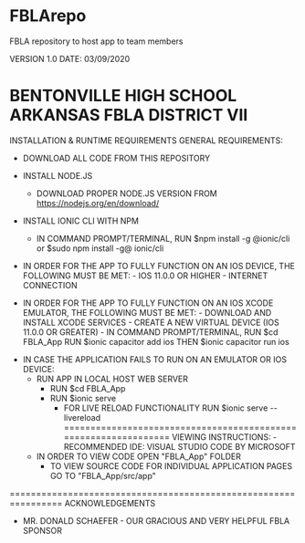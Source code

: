 # FBLArepo
FBLA repository to host app to team members

VERSION 1.0        DATE: 03/09/2020

BENTONVILLE HIGH SCHOOL
ARKANSAS FBLA DISTRICT VII
================================================================
INSTALLATION & RUNTIME REQUIREMENTS
GENERAL REQUIREMENTS:
 - DOWNLOAD ALL CODE FROM THIS REPOSITORY
 - INSTALL NODE.JS
      - DOWNLOAD PROPER NODE.JS VERSION FROM https://nodejs.org/en/download/

 - INSTALL IONIC CLI WITH NPM
      - IN COMMAND PROMPT/TERMINAL, RUN 
         $npm install -g @ionic/cli          
         or 
         $sudo npm install -g@ ionic/cli

- IN ORDER FOR THE APP TO FULLY FUNCTION ON AN IOS DEVICE, THE FOLLOWING MUST BE MET:
      - IOS 11.0.0 OR HIGHER
      - INTERNET CONNECTION

- IN ORDER FOR THE APP TO FULLY FUNCTION ON AN IOS XCODE EMULATOR, THE FOLLOWING MUST   BE MET:
      - DOWNLOAD AND INSTALL XCODE SERVICES
      - CREATE A NEW VIRTUAL DEVICE (IOS 11.0.0 OR GREATER)
      - IN COMMAND PROMPT/TERMINAL, 
           RUN $cd FBLA_App
           RUN  $ionic capacitor add ios 
           THEN $ionic capacitor run ios
* IN CASE THE APPLICATION FAILS TO RUN ON AN EMULATOR OR IOS DEVICE:
    - RUN APP IN LOCAL HOST WEB SERVER
      - RUN $cd FBLA_App
      - RUN $ionic serve 
           - FOR LIVE RELOAD FUNCTIONALITY RUN $ionic serve --livereload
================================================================
VIEWING INSTRUCTIONS:
    -RECOMMENDED IDE: VISUAL STUDIO CODE BY MICROSOFT
    - IN ORDER TO VIEW CODE OPEN "FBLA_App" FOLDER
        - TO VIEW SOURCE CODE FOR INDIVIDUAL APPLICATION PAGES 
          GO TO "FBLA_App/src/app"

================================================================
ACKNOWLEDGEMENTS
- MR. DONALD SCHAEFER - OUR GRACIOUS AND VERY HELPFUL FBLA SPONSOR
